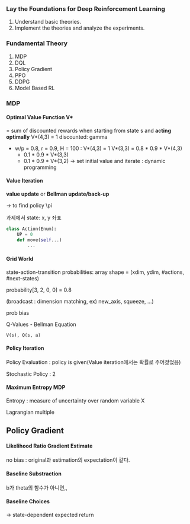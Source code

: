 ### Lay the Foundations for Deep Reinforcement Learning

1. Understand basic theories.
2. Implement the theories and analyze the experiments.

### Fundamental Theory

1. MDP
2. DQL
3. Policy Gradient
4. PPO
5. DDPG
6. Model Based RL

### MDP

#### Optimal Value Function V*

= sum of discounted rewards when starting from state s and **acting optimally**
V*(4,3) = 1
discounted: gamma

- w/p = 0.8, r = 0.9, H = 100
  : V*(4,3) = 1
  V*(3,3) = 0.8 * 0.9 * V*(4,3)
  + 0.1 * 0.9 * V*(3,3)
  + 0.1 * 0.9 * V*(3,2)
    -> set initial value and iterate
    : dynamic programming

#### Value Iteration

**value update** or **Bellman update/back-up**

-> to find policy \pi

과제에서 state: x, y 좌표

```python
class Action(Enum):
	UP = 0
	def move(self...)
		...
```

#### Grid World

state-action-transition probabilities: array shape = (xdim, ydim, #actions, #next-states)

probability[3, 2, 0, 0] = 0.8	

(broadcast : dimension matching, ex) new_axis, squeeze, ...)

prob bias 

Q-Values - Bellman Equation

    V(s), Q(s, a)

#### Policy Iteration

Policy Evaluation : policy is given(Value iteration에서는 확률로 주어졌었음)

Stochastic Policy : 2

#### Maximum Entropy MDP

Entropy : measure of uncertainty over random variable X

Lagrangian multiple








## Policy Gradient
#### Likelihood Ratio Gradient Estimate
no bias : original과 estimation의 expectation이 같다.
#### Baseline Substraction
b가 theta의 함수가 아니면,,
#### Baseline Choices
-> state-dependent expected return